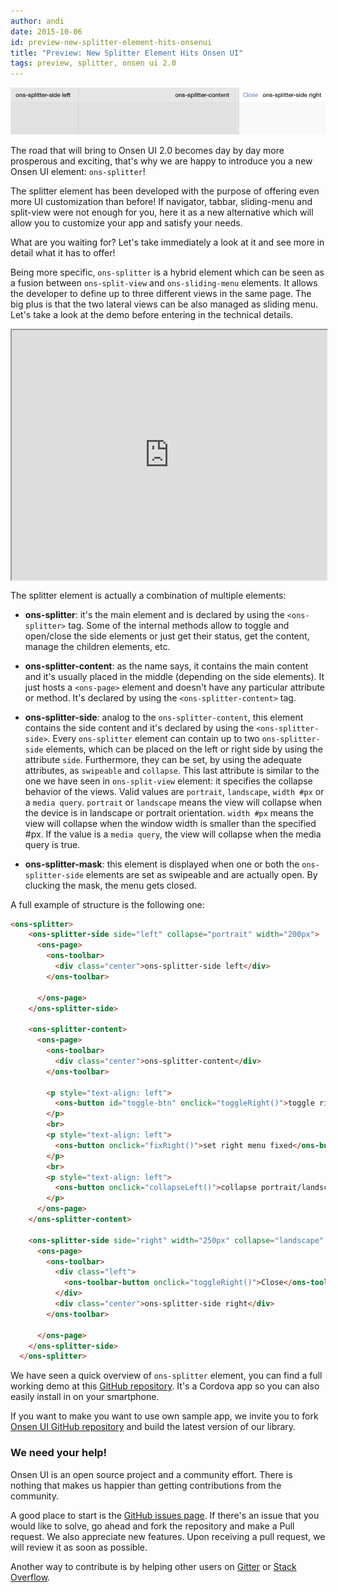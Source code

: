 ```yaml
---
author: andi
date: 2015-10-06
id: preview-new-splitter-element-hits-onsenui
title: "Preview: New Splitter Element Hits Onsen UI"
tags: preview, splitter, onsen ui 2.0
---
```


![Onsen UI Splitter](/blog/content/images/2015/Sep/splitter.png)

The road that will bring to Onsen UI 2.0 becomes day by day more prosperous and exciting, that's why we are happy to introduce you a new Onsen UI element: `ons-splitter`!

The splitter element has been developed with the purpose of offering even more UI customization than before! If navigator, tabbar, sliding-menu and split-view were not enough for you, here it as a new alternative which will allow you to customize your app and satisfy your needs.

What are you waiting for? Let's take immediately a look at it and see more in detail what it has to offer!

<!-- more -->

Being more specific, `ons-splitter` is a hybrid element which can be seen as a fusion between `ons-split-view` and  `ons-sliding-menu` elements. It allows the developer to define up to three different views in the same page. The big plus is that the two lateral views can be also managed as sliding menu. Let's take a look at the demo before entering in the technical details.


<iframe height="400" width="100%" style="display: block;" src="https://andipavllo.github.io/OnsenUI-Splitter-Preview/splitter-preview/www/index.html"></iframe>

The splitter element is actually a combination of multiple elements:

* **ons-splitter**: it's the main element and is declared by using the `<ons-splitter>` tag. Some of the internal methods allow to toggle and open/close the side elements or just get their status, get the content, manage the children elements, etc.

* **ons-splitter-content**: as the name says, it contains the main content and it's usually placed in the middle (depending on the side elements). It just hosts a `<ons-page>` element and doesn't have any particular attribute or method. It's declared by using the `<ons-splitter-content>` tag.

* **ons-splitter-side**: analog to the `ons-splitter-content`, this element contains the side content and it's declared by using the `<ons-splitter-side>`. Every `ons-splitter` element can contain up to two `ons-splitter-side` elements, which can be placed on the left or right side by using the attribute `side`. Furthermore, they can be set, by using the adequate attributes, as `swipeable` and `collapse`. This last attribute is similar to the one we have seen in `ons-split-view` element: it specifies the collapse behavior of the views. Valid values are `portrait`, `landscape`, `width #px` or a `media query`. `portrait` or `landscape` means the view will collapse when the device is in landscape or portrait orientation. `width #px` means the view will collapse when the window width is smaller than the specified #px. If the value is a `media query`, the view will collapse when the media query is true.

* **ons-splitter-mask**: this element is displayed when one or both the `ons-splitter-side` elements are set as swipeable and are actually open. By clucking the mask, the menu gets closed.

A full example of structure is the following one:

```html
<ons-splitter>
    <ons-splitter-side side="left" collapse="portrait" width="200px">
      <ons-page>
        <ons-toolbar>
          <div class="center">ons-splitter-side left</div>
        </ons-toolbar>

      </ons-page>
    </ons-splitter-side>

    <ons-splitter-content>
      <ons-page>
        <ons-toolbar>
          <div class="center">ons-splitter-content</div>
        </ons-toolbar>

        <p style="text-align: left">
          <ons-button id="toggle-btn" onclick="toggleRight()">toggle right menu</ons-button>
        </p>
        <br>
        <p style="text-align: left">
          <ons-button onclick="fixRight()">set right menu fixed</ons-button>
        </p>
        <br>
        <p style="text-align: left">
          <ons-button onclick="collapseLeft()">collapse portrait/landscape left view</ons-button>
        </p>
      </ons-page>
    </ons-splitter-content>

    <ons-splitter-side side="right" width="250px" collapse="landscape" swipeable>
      <ons-page>
        <ons-toolbar>
          <div class="left">
            <ons-toolbar-button onclick="toggleRight()">Close</ons-toolbar-button>
          </div>
          <div class="center">ons-splitter-side right</div>
        </ons-toolbar>

      </ons-page>
    </ons-splitter-side>
  </ons-splitter>
```

We have seen a quick overview of `ons-splitter` element, you can find a full working demo at this [GitHub repository](https://github.com/andipavllo/OnsenUI-Splitter-Preview). It's a Cordova app so you can also easily install in on your smartphone.

If you want to make you want to use own sample app, we invite you to fork [Onsen UI GitHub repository](https://github.com/OnsenUI/OnsenUI) and build the latest version of our library.

### We need your help!

Onsen UI is an open source project and a community effort. There is nothing that makes us happier than getting contributions from the community.

A good place to start is the [GitHub issues page](https://github.com/OnsenUI/OnsenUI/issues). If there's an issue that you would like to solve, go ahead and fork the repository and make a Pull request. We also appreciate new features. Upon receiving a pull request, we will review it as soon as possible.

Another way to contribute is by helping other users on [Gitter](https://gitter.im/OnsenUI/OnsenUI) or [Stack Overflow](http://stackoverflow.com/questions/tagged/onsen-ui).
